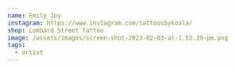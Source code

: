 ```yaml
---
name: Emily Joy
instagram: https://www.instagram.com/tattoosbykoala/
shop: Lombard Street Tattoo
image: /assets/images/screen-shot-2023-02-03-at-1.53.19-pm.png
tags:
  - artist
---
```


